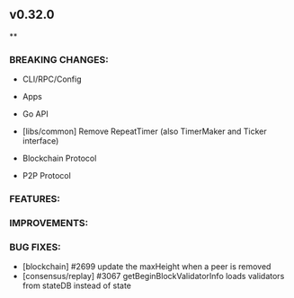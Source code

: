 ## v0.32.0

**

### BREAKING CHANGES:

* CLI/RPC/Config

* Apps

* Go API
- [libs/common] Remove RepeatTimer (also TimerMaker and Ticker interface)

* Blockchain Protocol

* P2P Protocol

### FEATURES:

### IMPROVEMENTS:

### BUG FIXES:

- [blockchain] \#2699 update the maxHeight when a peer is removed
- [consensus/replay] \#3067 getBeginBlockValidatorInfo loads validators from stateDB instead of state
